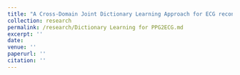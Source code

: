 ```yaml
---
title: "A Cross-Domain Joint Dictionary Learning Approach for ECG reconstruction from PPG"
collection: research
permalink: /research/Dictionary Learning for PPG2ECG.md
excerpt: ''
date: 
venue: ''
paperurl: ''
citation: ''
---
```

